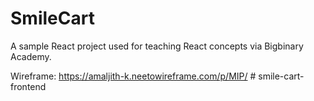 # SmileCart

A sample React project used for teaching React concepts via Bigbinary Academy.

Wireframe: https://amaljith-k.neetowireframe.com/p/MIP/ #   s m i l e - c a r t - f r o n t e n d     
